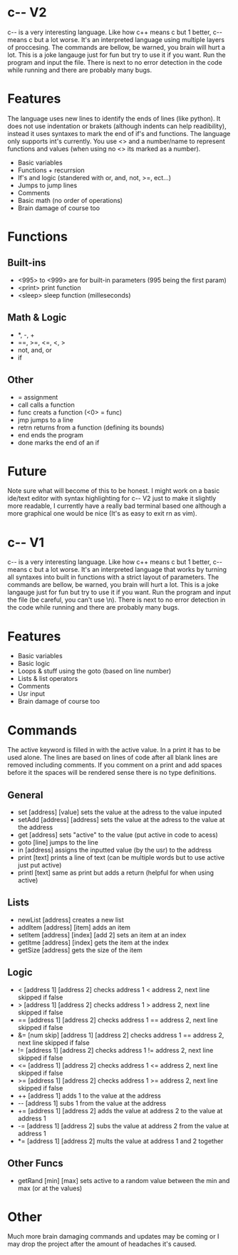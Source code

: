 # c-- V2
c-- is a very interesting language. Like how c++ means c but 1 better, c-- means c but a lot worse. It's an interpreted language using multiple layers of proccesing. The commands are bellow, be warned, you brain will hurt a lot. This is a joke langauge just for fun but try to use it if you want. Run the program and input the file. There is next to no error detection in the code while running and there are probably many bugs.

# Features

The language uses new lines to identify the ends of lines (like python). It does not use indentation or brakets (although indents can help readibility), instead it uses syntaxes to mark the end of if's and functions. The language only supports int's currently. You use <> and a number/name to represent functions and values (when using no <> its marked as a number).

 * Basic variables
 * Functions + recurrsion
 * If's and logic (standered with or, and, not, >=, ect...)
 * Jumps to jump lines
 * Comments
 * Basic math (no order of operations)
 * Brain damage of course too

# Functions

## Built-ins
 - <995> to <999> are for built-in parameters (995 being the first param)
 - \<print\> print function
 - \<sleep\> sleep function (milleseconds)

## Math & Logic
 - *, -, +
 - ==, >=, <=, <, >
 - not, and, or
 - if

## Other
 - = assignment
 - call calls a function
 - func creats a function (<0> = func)
 - jmp jumps to a line
 - retrn returns from a function (defining its bounds)
 - end ends the program
 - done marks the end of an if

# Future

Note sure what will become of this to be honest. I might work on a basic ide/text editor with syntax highlighting for c-- V2 just to make it slightly more readable, I currently have a really bad terminal based one although a more graphical one would be nice (It's as easy to exit rn as vim).



# c-- V1
c-- is a very interesting language. Like how c++ means c but 1 better, c-- means c but a lot worse. It's an interpreted language that works by turning all syntaxes into built in functions with a strict layout of parameters. The commands are bellow, be warned, you brain will hurt a lot. This is a joke langauge just for fun but try to use it if you want. Run the program and input the file (be careful, you can't use \n). There is next to no error detection in the code while running and there are probably many bugs.

# Features

 * Basic variables
 * Basic logic
 * Loops & stuff using the goto (based on line number)
 * Lists & list operators
 * Comments
 * Usr input
 * Brain damage of course too

# Commands

The active keyword is filled in with the active value. In a print it has to be used alone.
The lines are based on lines of code after all blank lines are removed including comments.
If you comment on a print and add spaces before it the spaces will be rendered sense there is no type definitions.

## General

 - set    [address] [value]      sets the value at the adress to the value inputed
 - setAdd [address] [address]    sets the value at the adress to the value at the address
 - get    [address]              sets "active" to the value (put active in code to acess)
 - goto   [line]                 jumps to the line
 - in     [address]              assigns the inputted value (by the usr) to the address
 - print  [text]                 prints a line of text (can be multiple words but to use active just put active)
 - printl [text]                 same as print but adds a return (helpful for when using active)

## Lists

 - newList [address]                   creates a new list
 - addItem [address] [item]            adds an item
 - setItem [address] [index] [add 2]   sets an item at an index
 - getItme [address] [index]           gets the item at the index
 - getSize [address]                   gets the size of the item

## Logic

 - <  [address 1] [address 2]                checks address 1 <  address 2, next line skipped if false
 - \>  [address 1] [address 2]               checks address 1 >  address 2, next line skipped if false
 - == [address 1] [address 2]                checks address 1 == address 2, next line skipped if false
 - &= [num skip] [address 1] [address 2]     checks address 1 == address 2, next line skipped if false
 - != [address 1] [address 2]                checks address 1 != address 2, next line skipped if false
 - <= [address 1] [address 2]                checks address 1 <= address 2, next line skipped if false
 - \>= [address 1] [address 2]               checks address 1 >= address 2, next line skipped if false
 - ++ [address 1]                            adds 1 to the value at the address
 - -- [address 1]                            subs 1 from the value at the address
 - += [address 1] [address 2]                adds the value at address 2 to the value at address 1
 - -= [address 1] [address 2]                subs the value at address 2 from the value at address 1
 - *= [address 1] [address 2]                mults the value at address 1 and 2 together

## Other Funcs

- getRand [min] [max]     sets active to a random value between the min and max (or at the values)

# Other

Much more brain damaging commands and updates may be coming or I may drop the project after the amount of headaches it's caused.



